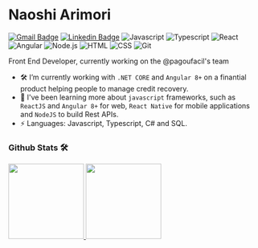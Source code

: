 # Naoshi Arimori

[![Gmail Badge](https://img.shields.io/badge/-naoshiarimori@gmail.com.br-c14438?style=flat-square&logo=Gmail&logoColor=white&link=mailto:naoshiarimori@gmail.com.br)](mailto:naoshiarimori@gmail.com.br)
<a href="www.linkedin.com/in/naoshi">
[![Linkedin Badge](https://img.shields.io/badge/-LinkedIn-blue?style=flat-square&logo=Linkedin&logoColor=white&link=www.linkedin.com/in/naoshi/)](https://br.linkedin.com/in/naoshi)
![Javascript](https://img.shields.io/badge/-JavaScript-333333?style=flat&logo=javascript)&nbsp;![Typescript](https://img.shields.io/badge/-Typescript-333333?style=flat&logo=typescript)&nbsp;![React](https://img.shields.io/badge/-React-333333?style=flat&logo=react)&nbsp;![Angular](https://img.shields.io/badge/-Angular-333333?style=flat&logo=angular)&nbsp;![Node.js](https://img.shields.io/badge/-Node.js-333333?style=flat&logo=node.js)&nbsp;![HTML](https://img.shields.io/badge/-HTML-333333?style=flat&logo=HTML5)&nbsp;![CSS](https://img.shields.io/badge/-CSS-333333?style=flat&logo=CSS3&logoColor=1572B6)&nbsp;![Git](https://img.shields.io/badge/-Git-333333?style=flat&logo=git)&nbsp;

Front End Developer, currently working on the @pagoufacil's team

- 🛠 I’m currently working with `.NET CORE` and `Angular 8+` on a finantial product helping people to manage credit recovery.
- 🎨 I've been learning more about `javascript` frameworks, such as `ReactJS` and `Angular 8+` for web,  `React Native` for mobile applications and `NodeJS` to build Rest APIs.
- ⚡ Languages: Javascript, Typescript, C# and SQL.


### Github Stats 🛠 &nbsp;


<p align="left">
  <a href="https://github.com/arimori">
   <img height="150em" src="https://github-readme-stats-eight-theta.vercel.app/api?username=arimori&show_icons=true&theme=dracula&include_all_commits=true&count_private=true&hide=issues,contribs" />

   <img height="150em" src="https://github-readme-stats.vercel.app/api/top-langs/?username=arimori&&layout=compact&theme=dracula" />
 </a>
</p>
 
